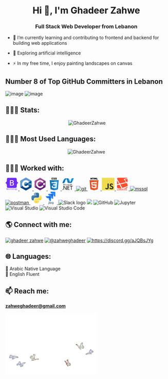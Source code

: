 <h1 align="center">Hi 👋, I'm Ghadeer Zahwe </h1>
<h3 align="center">Full Stack Web Developer from Lebanon  </h3> 

- :telescope: I’m currently learning and contributing to frontend and backend for building web applications

- :seedling: Exploring artificial intelligence

- :zap: In my free time, I enjoy painting landscapes on canvas

## Number 8 of Top GitHub Committers in Lebanon
![image](https://github.com/user-attachments/assets/bbaf200d-5e76-43eb-ae39-0f7914506723)
![image](https://github.com/user-attachments/assets/b02f62d5-b77f-4292-969f-2fad66824a88)
  
## 👨🏻‍💻 Stats:
<p align="center">&nbsp;<img align="center" src="https://github-readme-stats.vercel.app/api?username=GhadeerZahwe&show_icons=true&locale=en" alt="GhadeerZahwe" /></p>


## 👨🏻‍💻 Most Used Languages:
<p align="center"><img align="center" src="https://github-readme-stats.vercel.app/api/top-langs?username=GhadeerZahwe&show_icons=true&locale=en&layout=compact" alt="GhadeerZahwe" /></p>


  ## 👨🏻‍💻 Worked with:
<p align="left"> <a href="https://getbootstrap.com" target="_blank" rel="noreferrer"> <img src="https://raw.githubusercontent.com/devicons/devicon/master/icons/bootstrap/bootstrap-plain-wordmark.svg" alt="bootstrap" width="40" height="40"/> </a> <a href="https://www.w3schools.com/cpp/" target="_blank" rel="noreferrer"> <img src="https://raw.githubusercontent.com/devicons/devicon/master/icons/cplusplus/cplusplus-original.svg" alt="cplusplus" width="40" height="40"/> </a> <a href="https://www.w3schools.com/cs/" target="_blank" rel="noreferrer"> <img src="https://raw.githubusercontent.com/devicons/devicon/master/icons/csharp/csharp-original.svg" alt="csharp" width="40" height="40"/> </a> <a href="https://www.w3schools.com/css/" target="_blank" rel="noreferrer"> <img src="https://raw.githubusercontent.com/devicons/devicon/master/icons/css3/css3-original-wordmark.svg" alt="css3" width="40" height="40"/> </a> <a href="https://dotnet.microsoft.com/" target="_blank" rel="noreferrer"> <img src="https://raw.githubusercontent.com/devicons/devicon/master/icons/dot-net/dot-net-original-wordmark.svg" alt="dotnet" width="40" height="40"/> </a> <a href="https://git-scm.com/" target="_blank" rel="noreferrer"> <img src="https://www.vectorlogo.zone/logos/git-scm/git-scm-icon.svg" alt="git" width="40" height="40"/> </a> <a href="https://www.w3.org/html/" target="_blank" rel="noreferrer"> <img src="https://raw.githubusercontent.com/devicons/devicon/master/icons/html5/html5-original-wordmark.svg" alt="html5" width="40" height="40"/> </a> <a href="https://developer.mozilla.org/en-US/docs/Web/JavaScript" target="_blank" rel="noreferrer"> <img src="https://raw.githubusercontent.com/devicons/devicon/master/icons/javascript/javascript-original.svg" alt="javascript" width="40" height="40"/> </a> <a href="https://laravel.com/" target="_blank" rel="noreferrer"> <img src="https://raw.githubusercontent.com/devicons/devicon/master/icons/laravel/laravel-plain-wordmark.svg" alt="laravel" width="40" height="40"/> </a> <a href="https://www.microsoft.com/en-us/sql-server" target="_blank" rel="noreferrer"> <img src="https://www.svgrepo.com/show/303229/microsoft-sql-server-logo.svg" alt="mssql" width="40" height="40"/> </a> <a href="https://postman.com" target="_blank" rel="noreferrer"> <img src="https://www.vectorlogo.zone/logos/getpostman/getpostman-icon.svg" alt="postman" width="40" height="40"/> </a> <a href="https://www.python.org" target="_blank" rel="noreferrer"> <img src="https://raw.githubusercontent.com/devicons/devicon/master/icons/python/python-original.svg" alt="python" width="40" height="40"/>
<!-- Jira -->
<a href="https://www.atlassian.com/software/jira" target="_blank" rel="noreferrer"> <img src="https://raw.githubusercontent.com/devicons/devicon/1119b9f84c0290e0f0b38982099a2bd027a48bf1/icons/jira/jira-original-wordmark.svg" alt="jira" width="40" height="40"/> </a>
<img src="https://d33wubrfki0l68.cloudfront.net/440eab0e0067a780b31c30b775d4a6aeb45bb684/addc7/assets/images/tool-icons/slack.png" alt="Slack logo" style="width:40px">
<img src="https://cdn.icon-icons.com/icons2/2699/PNG/64/asana_logo_icon_167830.png">
<img alt="GitHub" src="https://img.shields.io/badge/GitHub-181717?logo=github&logoColor=white&style=flat" />
<img alt="Jupyter" src="https://img.shields.io/badge/Jupyter-F37626?style=for-the-badge&logo=jupyter&logoColor=white&style=flat" />
<img alt="Visual Studio" src="https://img.shields.io/badge/Visual Studio-5C2D91?logo=visual+studio&logoColor=white&style=flat" />
<img alt="Visual Studio Code" src="https://img.shields.io/badge/Visual Studio Code-007ACC?logo=visual+studio+code&logoColor=white&style=flat" />  
</p>

## 🌎 Connect with me:
<p align="left">
<a href="https://linkedin.com/in/ghadeer zahwe" target="blank"><img align="center" src="https://raw.githubusercontent.com/rahuldkjain/github-profile-readme-generator/master/src/images/icons/Social/linked-in-alt.svg" alt="ghadeer zahwe" height="30" width="40" /></a>
<a href="https://www.hackerrank.com/@zahweghadeer" target="blank"><img align="center" src="https://raw.githubusercontent.com/rahuldkjain/github-profile-readme-generator/master/src/images/icons/Social/hackerrank.svg" alt="@zahweghadeer" height="30" width="40" /></a>
<a href="https://discord.gg/https://discord.gg/aJQBsJYg" target="blank"><img align="center" src="https://raw.githubusercontent.com/rahuldkjain/github-profile-readme-generator/master/src/images/icons/Social/discord.svg" alt="https://discord.gg/aJQBsJYg" height="30" width="40" /></a>
</p>

## 🌐 Languages:
<p>
  🚩 Arabic Native Language
  <br/>
  🚩 English Fluent
</p>

## 📫 Reach me:
**zahweghadeer@gmail.com**

 <img align=in the middle width=285 src="https://github.com/NidaYucedal/NidaYucedal/blob/main/3ee1d196a1548df00e138154961a4be5.gif" />
